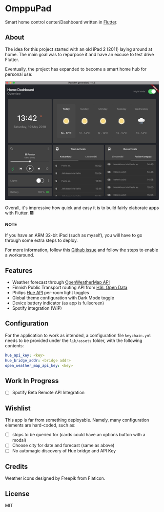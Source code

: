 # OmppuPad

Smart home control center/Dashboard written in [Flutter](https://flutter.io/).

## About

The idea for this project started with an old iPad 2 (2011) laying around at home.
The main goal was to repurpose it and have an excuse to test drive Flutter.

Eventually, the project has expanded to become a smart home hub for personal use:

![alt text](https://github.com/christat/OmppuPad/blob/master/example/omppu_pad.png "Dashboard screenshot")

Overall, it's impressive how quick and easy it is to build fairly elaborate apps with Flutter. :fireworks:

#### NOTE

If you have an ARM 32-bit iPad (such as myself), you will have to go through some extra steps to deploy. 

For more information, follow this [Github issue](https://github.com/flutter/flutter/issues/2089) and 
follow the steps to enable a workaround.

## Features

- Weather forecast through [OpenWeatherMap API](https://openweathermap.org/forecast5)
- Finnish Public Transport routing API from [HSL Open Data](https://digitransit.fi/en/developers/apis/1-routing-api/)
- Philips [Hue API](https://www.developers.meethue.com/philips-hue-api) per-room light toggles
- Global theme configuration with Dark Mode toggle
- Device battery indicator (as app is fullscreen)
- Spotify integration (WIP)

## Configuration

For the application to work as intended, a configuration file `keychain.yml` needs to
be provided under the `lib/assets` folder, with the following contents:

```yaml
hue_api_key: <key>
hue_bridge_addr: <bridge addr>
open_weather_map_api_key: <key>
```

## Work In Progress

- [ ] Spotify Beta Remote API Integration

## Wishlist

This app is far from something deployable. Namely, many configuration elements are hard-coded, such as:

- [ ] stops to be queried for (cards could have an options button with a modal)
- [ ] Choose city for date and forecast (same as above)
- [ ] No automagic discovery of Hue bridge and API Key

## Credits

Weather icons designed by Freepik from Flaticon.

## License

MIT




